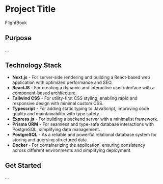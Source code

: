 # Project Title
FlightBook

## Purpose
...

## Technology Stack

- **Next.js** - For server-side rendering and building a React-based web application with optimized performance and SEO.
- **ReactJS** - For creating a dynamic and interactive user interface with a component-based architecture.
- **Tailwind CSS** - For utility-first CSS styling, enabling rapid and responsive design with minimal custom CSS.
- **Typescript** - For adding static typing to JavaScript, improving code quality and maintainability with type safety.
- **Express.js** - For building a backend server with a minimalist framework.
- **Prisma ORM** - For seamless and type-safe database interactions with PostgreSQL, simplifying data management.
- **PostgreSQL** - As a reliable and powerful relational database system for storing and querying structured data.
- **Docker** - For containerizing the application, ensuring consistency across different environments and simplifying deployment.

## Get Started
...
